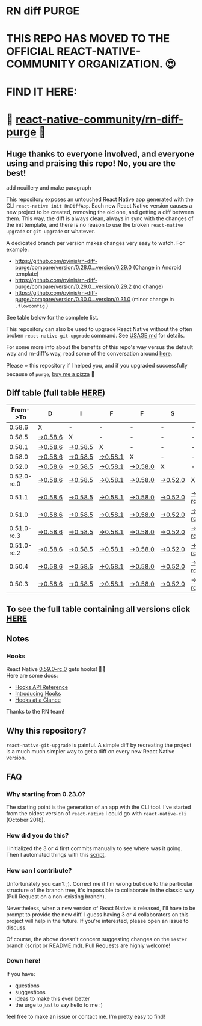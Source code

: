 # RN diff PURGE

# THIS REPO HAS MOVED TO THE OFFICIAL REACT-NATIVE-COMMUNITY ORGANIZATION. 😍
# FIND IT HERE:  
# 💪 [react-native-community/rn-diff-purge](https://github.com/react-native-community/rn-diff-purge) 🎉
## Huge thanks to everyone involved, and everyone using and praising this repo! No, you are the best!


 add ncuillery and make paragraph

This repository exposes an untouched React Native app generated with the CLI
`react-native init RnDiffApp`. Each new React Native version causes a new project to be created, removing the old one, and getting a diff between them. This way, the diff is always clean, always in sync with the changes of the init template, and there is no reason to use the broken `react-native upgrade` or `git-upgrade` or whatever.

A dedicated branch per version makes changes very easy
to watch. For example:

* https://github.com/pvinis/rn-diff-purge/compare/version/0.28.0...version/0.29.0
(Change in Android template)
* https://github.com/pvinis/rn-diff-purge/compare/version/0.29.0...version/0.29.2
(no change)
* https://github.com/pvinis/rn-diff-purge/compare/version/0.30.0...version/0.31.0
(minor change in `.flowconfig` )

See table below for the complete list.

This repository can also be used to upgrade React Native without the often broken `react-native-git-upgrade` command.
See [USAGE.md](https://github.com/pvinis/rn-diff-purge/blob/master/USAGE.md) for details.

For some more info about the benefits of this repo's way versus the default way and rn-diff's way, read some of the conversation around [here](https://github.com/react-native-community/discussions-and-proposals/issues/68#issuecomment-452227478).

Please :star: this repository if I helped you, and if you upgraded successfully because of `purge`, [buy me a pizza](https://www.buymeacoffee.com/DGWwHVZ4s) :pizza:

## Diff table (full table [HERE](https://pvinis.github.io/rn-diff-purge))

| From->To    | D                                                                                               | I                                                                                               | F                                                                                               | F                                                                                               | S                                                                                               |                                                                                                           | =                                                                                               | =                                                                                               |                                                                                                           | F                                                                                                    | U                                                                                          | N   |
| ----------- | ----------------------------------------------------------------------------------------------- | ----------------------------------------------------------------------------------------------- | ----------------------------------------------------------------------------------------------- | ----------------------------------------------------------------------------------------------- | ----------------------------------------------------------------------------------------------- | --------------------------------------------------------------------------------------------------------- | ----------------------------------------------------------------------------------------------- | ----------------------------------------------------------------------------------------------- | --------------------------------------------------------------------------------------------------------- | ---------------------------------------------------------------------------------------------------- | ------------------------------------------------------------------------------------------ | --- |
| 0.58.6      | X                                                                                               | -                                                                                               | -                                                                                               | -                                                                                               | -                                                                                               | -                                                                                                         | -                                                                                               | -                                                                                               | -                                                                                                         | -                                                                                                    | -                                                                                          | -   |
| 0.58.5      | [->0.58.6](https://github.com/pvinis/rn-diff-purge/compare/version/0.58.5..version/0.58.6)      | X                                                                                               | -                                                                                               | -                                                                                               | -                                                                                               | -                                                                                                         | -                                                                                               | -                                                                                               | -                                                                                                         | -                                                                                                    | -                                                                                          | -   |
| 0.58.1      | [->0.58.6](https://github.com/pvinis/rn-diff-purge/compare/version/0.58.1..version/0.58.6)      | [->0.58.5](https://github.com/pvinis/rn-diff-purge/compare/version/0.58.1..version/0.58.5)      | X                                                                                               | -                                                                                               | -                                                                                               | -                                                                                                         | -                                                                                               | -                                                                                               | -                                                                                                         | -                                                                                                    | -                                                                                          | -   |
| 0.58.0      | [->0.58.6](https://github.com/pvinis/rn-diff-purge/compare/version/0.58.0..version/0.58.6)      | [->0.58.5](https://github.com/pvinis/rn-diff-purge/compare/version/0.58.0..version/0.58.5)      | [->0.58.1](https://github.com/pvinis/rn-diff-purge/compare/version/0.58.0..version/0.58.1)      | X                                                                                               | -                                                                                               | -                                                                                                         | -                                                                                               | -                                                                                               | -                                                                                                         | -                                                                                                    | -                                                                                          | -   |
| 0.52.0      | [->0.58.6](https://github.com/pvinis/rn-diff-purge/compare/version/0.52.0..version/0.58.6)      | [->0.58.5](https://github.com/pvinis/rn-diff-purge/compare/version/0.52.0..version/0.58.5)      | [->0.58.1](https://github.com/pvinis/rn-diff-purge/compare/version/0.52.0..version/0.58.1)      | [->0.58.0](https://github.com/pvinis/rn-diff-purge/compare/version/0.52.0..version/0.58.0)      | X                                                                                               | -                                                                                                         | -                                                                                               | -                                                                                               | -                                                                                                         | -                                                                                                    | -                                                                                          | -   |
| 0.52.0-rc.0 | [->0.58.6](https://github.com/pvinis/rn-diff-purge/compare/version/0.52.0-rc.0..version/0.58.6) | [->0.58.5](https://github.com/pvinis/rn-diff-purge/compare/version/0.52.0-rc.0..version/0.58.5) | [->0.58.1](https://github.com/pvinis/rn-diff-purge/compare/version/0.52.0-rc.0..version/0.58.1) | [->0.58.0](https://github.com/pvinis/rn-diff-purge/compare/version/0.52.0-rc.0..version/0.58.0) | [->0.52.0](https://github.com/pvinis/rn-diff-purge/compare/version/0.52.0-rc.0..version/0.52.0) | X                                                                                                         | -                                                                                               | -                                                                                               | -                                                                                                         | -                                                                                                    | -                                                                                          | -   |
| 0.51.1      | [->0.58.6](https://github.com/pvinis/rn-diff-purge/compare/version/0.51.1..version/0.58.6)      | [->0.58.5](https://github.com/pvinis/rn-diff-purge/compare/version/0.51.1..version/0.58.5)      | [->0.58.1](https://github.com/pvinis/rn-diff-purge/compare/version/0.51.1..version/0.58.1)      | [->0.58.0](https://github.com/pvinis/rn-diff-purge/compare/version/0.51.1..version/0.58.0)      | [->0.52.0](https://github.com/pvinis/rn-diff-purge/compare/version/0.51.1..version/0.52.0)      | [->0.52.0-rc.0](https://github.com/pvinis/rn-diff-purge/compare/version/0.51.1..version/0.52.0-rc.0)      | X                                                                                               | -                                                                                               | -                                                                                                         | -                                                                                                    | -                                                                                          | -   |
| 0.51.0      | [->0.58.6](https://github.com/pvinis/rn-diff-purge/compare/version/0.51.0..version/0.58.6)      | [->0.58.5](https://github.com/pvinis/rn-diff-purge/compare/version/0.51.0..version/0.58.5)      | [->0.58.1](https://github.com/pvinis/rn-diff-purge/compare/version/0.51.0..version/0.58.1)      | [->0.58.0](https://github.com/pvinis/rn-diff-purge/compare/version/0.51.0..version/0.58.0)      | [->0.52.0](https://github.com/pvinis/rn-diff-purge/compare/version/0.51.0..version/0.52.0)      | [->0.52.0-rc.0](https://github.com/pvinis/rn-diff-purge/compare/version/0.51.0..version/0.52.0-rc.0)      | [->0.51.1](https://github.com/pvinis/rn-diff-purge/compare/version/0.51.0..version/0.51.1)      | X                                                                                               | -                                                                                                         | -                                                                                                    | -                                                                                          | -   |
| 0.51.0-rc.3 | [->0.58.6](https://github.com/pvinis/rn-diff-purge/compare/version/0.51.0-rc.3..version/0.58.6) | [->0.58.5](https://github.com/pvinis/rn-diff-purge/compare/version/0.51.0-rc.3..version/0.58.5) | [->0.58.1](https://github.com/pvinis/rn-diff-purge/compare/version/0.51.0-rc.3..version/0.58.1) | [->0.58.0](https://github.com/pvinis/rn-diff-purge/compare/version/0.51.0-rc.3..version/0.58.0) | [->0.52.0](https://github.com/pvinis/rn-diff-purge/compare/version/0.51.0-rc.3..version/0.52.0) | [->0.52.0-rc.0](https://github.com/pvinis/rn-diff-purge/compare/version/0.51.0-rc.3..version/0.52.0-rc.0) | [->0.51.1](https://github.com/pvinis/rn-diff-purge/compare/version/0.51.0-rc.3..version/0.51.1) | [->0.51.0](https://github.com/pvinis/rn-diff-purge/compare/version/0.51.0-rc.3..version/0.51.0) | X                                                                                                         | -                                                                                                    | -                                                                                          | -   |
| 0.51.0-rc.2 | [->0.58.6](https://github.com/pvinis/rn-diff-purge/compare/version/0.51.0-rc.2..version/0.58.6) | [->0.58.5](https://github.com/pvinis/rn-diff-purge/compare/version/0.51.0-rc.2..version/0.58.5) | [->0.58.1](https://github.com/pvinis/rn-diff-purge/compare/version/0.51.0-rc.2..version/0.58.1) | [->0.58.0](https://github.com/pvinis/rn-diff-purge/compare/version/0.51.0-rc.2..version/0.58.0) | [->0.52.0](https://github.com/pvinis/rn-diff-purge/compare/version/0.51.0-rc.2..version/0.52.0) | [->0.52.0-rc.0](https://github.com/pvinis/rn-diff-purge/compare/version/0.51.0-rc.2..version/0.52.0-rc.0) | [->0.51.1](https://github.com/pvinis/rn-diff-purge/compare/version/0.51.0-rc.2..version/0.51.1) | [->0.51.0](https://github.com/pvinis/rn-diff-purge/compare/version/0.51.0-rc.2..version/0.51.0) | [->0.51.0-rc.3](https://github.com/pvinis/rn-diff-purge/compare/version/0.51.0-rc.2..version/0.51.0-rc.3) | X                                                                                                    | -                                                                                          | -   |
| 0.50.4      | [->0.58.6](https://github.com/pvinis/rn-diff-purge/compare/version/0.50.4..version/0.58.6)      | [->0.58.5](https://github.com/pvinis/rn-diff-purge/compare/version/0.50.4..version/0.58.5)      | [->0.58.1](https://github.com/pvinis/rn-diff-purge/compare/version/0.50.4..version/0.58.1)      | [->0.58.0](https://github.com/pvinis/rn-diff-purge/compare/version/0.50.4..version/0.58.0)      | [->0.52.0](https://github.com/pvinis/rn-diff-purge/compare/version/0.50.4..version/0.52.0)      | [->0.52.0-rc.0](https://github.com/pvinis/rn-diff-purge/compare/version/0.50.4..version/0.52.0-rc.0)      | [->0.51.1](https://github.com/pvinis/rn-diff-purge/compare/version/0.50.4..version/0.51.1)      | [->0.51.0](https://github.com/pvinis/rn-diff-purge/compare/version/0.50.4..version/0.51.0)      | [->0.51.0-rc.3](https://github.com/pvinis/rn-diff-purge/compare/version/0.50.4..version/0.51.0-rc.3)      | [->0.51.0-rc.2](https://github.com/pvinis/rn-diff-purge/compare/version/0.50.4..version/0.51.0-rc.2) | X                                                                                          | -   |
| 0.50.3      | [->0.58.6](https://github.com/pvinis/rn-diff-purge/compare/version/0.50.3..version/0.58.6)      | [->0.58.5](https://github.com/pvinis/rn-diff-purge/compare/version/0.50.3..version/0.58.5)      | [->0.58.1](https://github.com/pvinis/rn-diff-purge/compare/version/0.50.3..version/0.58.1)      | [->0.58.0](https://github.com/pvinis/rn-diff-purge/compare/version/0.50.3..version/0.58.0)      | [->0.52.0](https://github.com/pvinis/rn-diff-purge/compare/version/0.50.3..version/0.52.0)      | [->0.52.0-rc.0](https://github.com/pvinis/rn-diff-purge/compare/version/0.50.3..version/0.52.0-rc.0)      | [->0.51.1](https://github.com/pvinis/rn-diff-purge/compare/version/0.50.3..version/0.51.1)      | [->0.51.0](https://github.com/pvinis/rn-diff-purge/compare/version/0.50.3..version/0.51.0)      | [->0.51.0-rc.3](https://github.com/pvinis/rn-diff-purge/compare/version/0.50.3..version/0.51.0-rc.3)      | [->0.51.0-rc.2](https://github.com/pvinis/rn-diff-purge/compare/version/0.50.3..version/0.51.0-rc.2) | [->0.50.4](https://github.com/pvinis/rn-diff-purge/compare/version/0.50.3..version/0.50.4) | X   |

## To see the full table containing all versions click [HERE](https://pvinis.github.io/rn-diff-purge)

## Notes

### Hooks
React Native [0.59.0-rc.0](https://github.com/pvinis/rn-diff-purge#version-changes) gets hooks! 🎉🥳  
Here are some docs:
- [Hooks API Reference](https://reactjs.org/docs/hooks-reference.html)
- [Introducing Hooks](https://reactjs.org/docs/hooks-intro.html)
- [Hooks at a Glance](https://reactjs.org/docs/hooks-overview.html)

Thanks to the RN team!

## Why this repository?
`react-native-git-upgrade` is painful. A simple diff by recreating the project is a much much simpler way to get a diff on every new React Native version.


## FAQ

### Why starting from 0.23.0?

The starting point is the generation of an app with the CLI tool. I've started from the oldest
version of `react-native` I could go with `react-native-cli` (October 2018).

### How did you do this?

I initialized the 3 or 4 first commits manually to see where was it going. Then I automated
things with this [script](https://github.com/pvinis/rn-diff-purge/blob/master/new-version.sh).

### How can I contribute?

Unfortunately you can't ;). Correct me if I'm wrong but due to the particular structure of the
branch tree, it's impossible to collaborate in the classic way (Pull Request on a non-existing
branch).

Nevertheless, when a new version of React Native is released, I'll have to be prompt to provide
the new diff. I guess having 3 or 4 collaborators on this project will help in the future.
If you're interested, please open an issue to discuss.

Of course, the above doesn't concern suggesting changes on the `master` branch (script or
README.md). Pull Requests are highly welcome!


### Down here!

If you have: 
- questions
- suggestions
- ideas to make this even better
- the urge to just to say hello to me :)

feel free to make an issue or contact me. I'm pretty easy to find!
